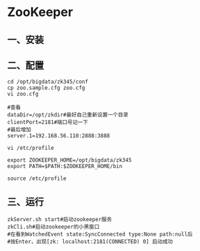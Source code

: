 # ZooKeeper

## 一、安装

## 二、配置

```shell
cd /opt/bigdata/zk345/conf
cp zoo.sample.cfg zoo.cfg
vi zoo.cfg
```

```shell
#查看
dataDir=/opt/zkdir#最好自己重新设置一个目录
clientPort=2181#端口号记一下
#最后增加
server.1=192.168.56.110:2888:3888

```

```shell
vi /etc/profile
```

```shell
export ZOOKEEPER_HOME=/opt/bigdata/zk345
export PATH=$PATH:$ZOOKEEPER_HOME/bin
```

```shell
source /etc/profile
```

## 三、运行

```shell
zkServer.sh start#启动zookeeper服务
zkCli.sh#启动zookeeper的小黑窗口
#在看到WatchedEvent state:SyncConnected type:None path:null后
#按Enter，出现[zk: localhost:2181(CONNECTED) 0] 启动成功
```

